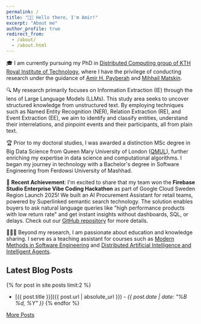 ```yaml
---
permalink: /
title: "👋🏼 Hello there, I'm Amir!"
excerpt: "About me"
author_profile: true
redirect_from: 
  - /about/
  - /about.html
---
```


🎓 I am currently pursuing my PhD in [Distributed Computing group of KTH Royal Institute of Technology](https://dcatkth.github.io/), where I have the privilege of conducting research under the guidance of [Amir H. Payberah](https://payberah.github.io/) and [Mihhail Matskin](https://www.kth.se/profile/misha).

🔍 My research primarily focuses on Information Extraction (IE) through the lens of Large Language Models (LLMs). This study area seeks to uncover structured knowledge from unstructured text. By employing techniques such as Named Entity Recognition (NER), Relation Extraction (RE), and Event Extraction (EE), we aim to identify and classify entities, understand their interrelations, and pinpoint events and their participants, all from plain text.

🏆 Prior to my doctoral studies, I was awarded a distinction MSc degree in Big Data Science from Queen Mary University of London ([QMUL](https://search.qmul.ac.uk/)), further enriching my expertise in data science and computational algorithms. I began my journey in technology with a Bachelor's degree in Software Engineering from Ferdowsi University of Mashhad.

🚀 **Recent Achievement**: I'm excited to share that my team won the **Firebase Studio Enterprise Vibe Coding Hackathon** as part of Google Cloud Sweden Region Launch 2025! We built an AI Procurement Assistant for retail teams, powered by Superlinked semantic search technology. The solution enables buyers to ask natural language queries like "high performance products with low return rate" and get instant insights without dashboards, SQL, or delays. Check out our [GitHub repository](http://bit.ly/3FwBUuF) for more details.

👨🏻‍🏫 Beyond my research, I am passionate about education and knowledge sharing. I serve as a teaching assistant for courses such as [Modern Methods in Software Engineering](https://www.kth.se/student/kurser/kurs/ID2207?l=en) and [Distributed Artificial Intelligence and Intelligent Agents](https://www.kth.se/student/kurser/kurs/ID2209?l=en).




<!-- ## Latest Blog Posts

### [Hands On Transformers](https://amirlayegh.github.io/posts/2023/10/blog-post-4/)
- **Date**: December, 2023
- **Excerpt**: Explore the intricacies of the Transformer architecture, a cornerstone of modern NLP, through detailed explanations and code examples.

### [Prompt Engineering Guide](https://amirlayegh.github.io/posts/2023/10/blog-post-3/)
- **Date**: November, 2023
- **Excerpt**: This guide compiles the latest papers, and models for prompt engineering to meet the growing interest in LLM development.

Visit the [Blog Section](https://amirlayegh.github.io/year-archive/) for more posts. -->

## Latest Blog Posts

{% for post in site.posts limit:2 %}
- [{{ post.title }}]({{ post.url | absolute_url }}) - *{{ post.date | date: "%B %d, %Y" }}*
{% endfor %}

[More Posts](https://amirlayegh.github.io/year-archive/)

<!-- ## Latest Blog Posts

{% for post in site.posts limit:2 %}
### [{{ post.title }}]({{ post.url | absolute_url }})
- **Date**: {{ post.date | date: "%B %d, %Y" }}
- **Excerpt**: {{ post.excerpt | strip_html | truncatewords: 20 }}
{% endfor %}

Visit the [Blog Section](https://amirlayegh.github.io/year-archive/) for more posts. -->
